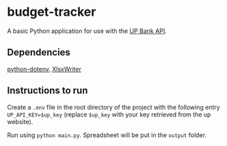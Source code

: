 # budget-tracker

A basic Python application for use with the [UP Bank API](https://developer.up.com.au/).

## Dependencies
[python-dotenv](https://github.com/theskumar/python-dotenv), [XlsxWriter](https://github.com/jmcnamara/XlsxWriter)

## Instructions to run
Create a `.env` file in the root directory of the project with the following entry `UP_API_KEY=$up_key` (replace `$up_key` with your key retrieved from the up website).

Run using `python main.py`. Spreadsheet will be put in the `output` folder.